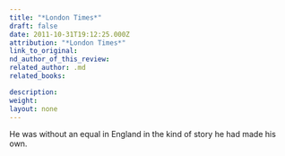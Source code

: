 ```yaml
---
title: "*London Times*"
draft: false
date: 2011-10-31T19:12:25.000Z
attribution: "*London Times*"
link_to_original:
nd_author_of_this_review:
related_author: .md
related_books:

description:
weight:
layout: none
---
```

He was without an equal in England in the kind of story he had made his own.

